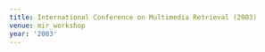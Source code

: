 ```yaml
---
title: International Conference on Multimedia Retrieval (2003)
venue: mir_workshop
year: '2003'
---
```

